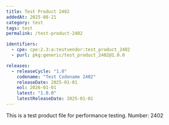 ```yaml
---
title: Test Product 2402
addedAt: 2025-08-21
category: test
tags: test
permalink: /test-product-2402

identifiers:
  - cpe: cpe:2.3:a:testvendor:test_product_2402
  - purl: pkg:generic/test_product_2402@1.0.0

releases:
  - releaseCycle: "1.0"
    codename: "Test Codename 2402"
    releaseDate: 2025-01-01
    eol: 2026-01-01
    latest: "1.0.0"
    latestReleaseDate: 2025-01-01
---
```


This is a test product file for performance testing. Number: 2402

